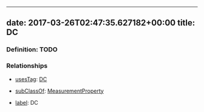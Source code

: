 
---
date: 2017-03-26T02:47:35.627182+00:00
title: DC
---
### Definition: TODO

### Relationships

* [usesTag](https://brickschema.org/schema/1.0/BrickFrame#usesTag): [DC](https://brickschema.org/schema/1.0/BrickTag#DC)

* [subClassOf](http://www.w3.org/2000/01/rdf-schema#subClassOf): [MeasurementProperty](https://brickschema.org/schema/1.0/Brick#MeasurementProperty)

* [label](http://www.w3.org/2000/01/rdf-schema#label): DC
